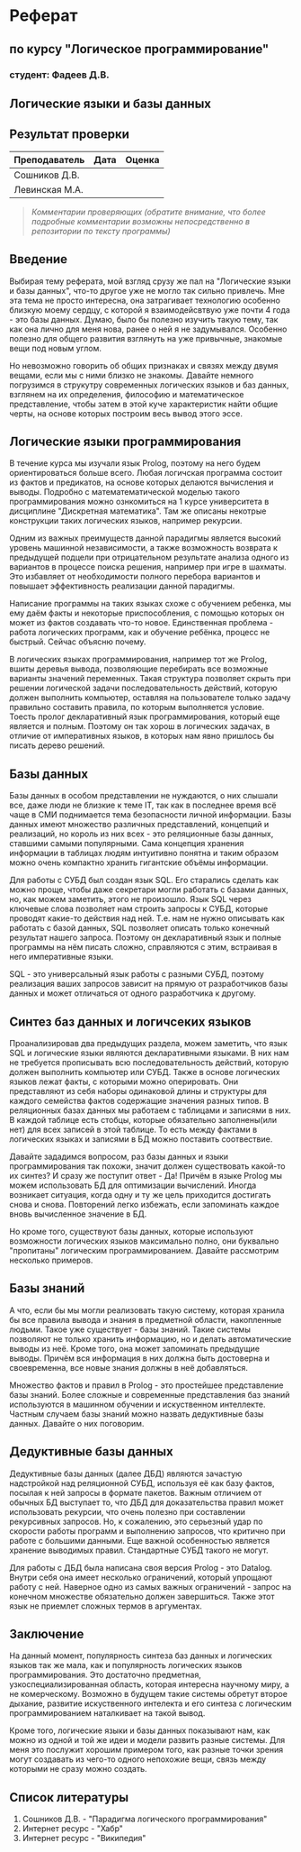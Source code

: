 # Реферат

## по курсу "Логическое программирование"

### студент: Фадеев Д.В.

## Логические языки и базы данных

## Результат проверки

| Преподаватель     | Дата         |  Оценка       |
|-------------------|--------------|---------------|
| Сошников Д.В. |              |               |
| Левинская М.А.|              |               |

> *Комментарии проверяющих (обратите внимание, что более подробные комментарии возможны непосредственно в репозитории по тексту программы)*

## Введение

Выбирая тему реферата, мой взгляд срузу же пал на "Логические языки и базы данных", что-то другое уже не могло так сильно привлечь. Мне эта тема не просто интересна, она затрагивает технологию особенно близкую моему сердцу, с которой я взаимодейсвтвую уже почти 4 года - это базы данных. Думаю, было бы полезно изучить такую тему, так как она лично для меня нова, ранее о ней я не задумывался. Особенно полезно для общего развития взглянуть на уже привычные, знакомые вещи под новым углом.

Но невозможно говорить об общих признаках и связях между двумя вещами, если мы с ними близко не знакомы. Давайте немного погрузимся в струкутру современных логических языков и баз данных, взглянем на их определения, философию и математическое представление, чтобы затем в этой куче характеристик найти общие черты, на основе которых построим весь вывод этого эссе.

## Логические языки программирования
В течение курса мы изучали язык Prolog, поэтому на него будем ориентироваться больше всего. Любая логичская программа состоит из фактов и предикатов, на основе которых делаются вычисления и выводы. Подробно с математематической моделью такого программирования можно ознкомиться на 1 курсе университета  в дисциплине "Дискретная математика". Там же описаны некотрые конструкции таких логических языков, например рекурсии.

Одним из важных преимуществ данной парадигмы является высокий уровень машинной независимости, а также возможность возврата к предыдущей подцели при отрицательном результате анализа одного из вариантов в процессе поиска решения, например при игре в шахматы. Это избавляет от необходимости полного перебора вариантов и повышает эффективность реализации данной парадигмы.

Написание программы на таких языках схоже с обучением ребенка, мы ему даём факты и некоторые приспособления, с помощью которых он может из фактов создавать что-то новое. Единственная проблема - работа логических программ, как и обучение ребёнка, процесс не быстрый. Сейчас объясню почему.

В логических языках программирования, например тот же Prolog, вшиты деревья вывода, позволяющие перебирать все возможные варианты значений переменных. Такая структура позволяет скрыть при решении логической задачи последовательность действий, которую должен выполнить компьютер, оставляя на пользователе только задачу правильно составить правила, по которым выполняется условие. Тоесть пролог декларативный язык программирования, который еще является и полным. Поэтому он так хорош в логических задачах, в отличие от императивных языков, в которых нам явно пришлось бы писать дерево решений.

## Базы данных
Базы данных в особом представлении не нуждаются, о них слышали все, даже люди не близкие к теме IT, так как в последнее время всё чаще в СМИ поднимается тема безопасности личной информации. Базы данных имеют множество различных представлений, концепций и реализаций, но король из них всех - это реляционные базы данных, ставшими самыми популярными. Сама концепция хранения информации в таблицах людям интуитивно понятна и таким образом можно очень компактно хранить гигантские объёмы информации. 

Для работы с СУБД был создан язык SQL. Его старались сделать как можно проще, чтобы даже секретари могли работать с базами данных, но, как можем заметить, этого не произошло. Язык SQL через ключевые слова позволяет нам строить запросы к СУБД, которые проводят какие-то действия над ней. Т.е. нам не нужно описывать как работать с базой данных, SQL позволяет описать только конечный результат нашего запроса. Поэтому он декларативный язык и полные программы на нём писать сложно, справляются с этим, встраивая в него императивные языки.

SQL - это универсальный язык работы с разными СУБД, поэтому реализация ваших запросов  зависит на прямую от разработчиков базы данных и может отличаться от одного разработчика к другому.

## Синтез баз данных и логичсеких языков
Проанализировав два предыдущих раздела, можем заметить, что язык SQL и логические языки являются декларативными языками. В них нам не требуется прописывать всю последовательность действий, которую должен выполнить компьютер или СУБД. Также в основе логических языков лежат факты, с которыми можно оперировать. Они представляют из себя наборы одинаковой длины и структуры для каждого семейства фактов содержащие значения разных типов. В реляционных базах данных мы работаем с таблицами и записями в них. В каждой таблице есть стобцы, которые обязательно заполнены(или нет) для всех записей в этой таблице. То есть между фактами в логических языках и записями в БД можно поставить соотвествие.

Давайте зададимся вопросом, раз базы данных и языки программирования так похожи, значит должен существовать какой-то их синтез? И сразу же поступит ответ - Да! Причём в языке Prolog мы можем использовать БД для оптимизации вычислений. Иногда возникает ситуация, когда одну и ту же цель приходится достигать снова и снова. Повторений легко избежать, если запоминать каждое вновь вычисленное значение в БД.

Но кроме того, существуют базы данных, которые используют возможности логических языков максимально полно, они буквально "пропитаны" логическим программированием. Давайте рассмотрим несколько примеров.

## Базы знаний
А что, если бы мы могли реализовать такую систему, которая хранила бы все правила вывода и знания в предметной области, накопленные людьми. Такое уже существует - базы знаний. Такие системы позволяют не только хранить информацию, но и делать автоматические выводы из неё. Кроме того, она может запоминать предыдущие выводы. Причём вся информация в них должна быть достоверна и своевременна, все новые знания должны в неё добавляться. 

Множество фактов и правил в Prolog - это простейшее представление базы знаний. Более сложные и современные представления баз знаний используются в машинном обучении и искуственном интеллекте.
Частным случаем базы знаний можно назвать дедуктивные базы данных. Давайте о них поговорим.

## Дедуктивные базы данных 
Дедуктивные базы данных (далее ДБД) являются зачастую надстройкой над реляционной СУБД, используя её как базу фактов, посылая к ней запросы в формате пакетов. Важным отличием от обычных БД выступает то, что ДБД для доказательства правил может использовать рекурсии, что очень полезно при составлении рекурсивных запросов. Но, к сожалению, это серьезный удар по скорости работы программ и выполнению запросов, что критично при работе с большими данными. Еще важной особенностью является хранение выводимых правил. Стандартные СУБД такого не могут.

Для работы с ДБД была написана своя версия Prolog - это Datalog. Внутри себя она имеет несколько ограничений, который упрощают работу с ней. Наверное одно из самых важных ограничений - запрос на конечном множестве обязательно должен завершиться. Также этот язык не приемлет сложных термов в аргументах.

## Заключение

На данный момент, популярность синтеза баз данных и логических языков так же мала, как и популярность логических языков программирования. Это достаточно предметная, узкоспециализированная область, которая интересна научному миру, а не комерческому. Возможно в будущем такие системы обретут второе дыхание, развитие искуственного интелекта и его синтеза с логическим программированием наталкивает на такой вывод.

Кроме того, логические языки и базы данных показывают нам, как можно из одной и той же идеи и модели развить разные системы. Для меня это послужит хорошим примером того, как разные точки зрения могут создавать из чего-то одного непохожие вещи, связь между которыми не сразу можно создать. 

## Список литературы

1. Сошников Д.В. - "Парадигма логического программирования"
3. Интернет ресурс - "Хабр"
4. Интернет ресурс - "Википедия"